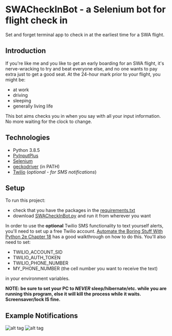 # SWACheckInBot - a Selenium bot for flight check in

Set and forget terminal app to check in at the earliest time for a SWA flight.

## Introduction

If you're like me and you like to get an early boarding for an SWA flight, it's nerve-wracking to try and beat everyone else, and no one wants to pay extra just to get a good seat. At the 24-hour mark prior to your flight, you might be:
* at work
* driving
* sleeping
* generally living life

This bot aims checks you in when you say with all your input information. No more waiting for the clock to change.

## Technologies
* Python 3.8.5
* [PyInputPlus](https://pyinputplus.readthedocs.io/en/latest/)
* [Selenium](https://selenium-python.readthedocs.io/)
* [geckodriver](https://github.com/mozilla/geckodriver/releases) (in PATH)
* [Twilio](https://pypi.org/project/twilio/) (*optional - for SMS notifications*)

## Setup
To run this project:
* check that you have the packages in the [requirements.txt](https://github.com/chemicalwill/SWACheckInBot/blob/main/requirements.txt)
* download [SWACheckInBot.py](https://github.com/chemicalwill/SWACheckInBot/blob/main/SWACheckInBot.py) and run it from wherever you want

In order to use the **optional** Twilio SMS functionality to text yourself alerts, you'll need to set up a free Twilio account. [Automate the Boring Stuff With Python 2e Chapter 18](https://automatetheboringstuff.com/2e/chapter18/) has a good walkthrough on how to do this.
You'll also need to set:
* TWILIO_ACCOUNT_SID
* TWILIO_AUTH_TOKEN
* TWILIO_PHONE_NUMBER
* MY_PHONE_NUMBER (the cell number you want to receive the text)

in your environment variables.

**NOTE: be sure to set your PC to *NEVER* sleep/hibernate/etc. while you are running this program, else it will kill the process while it waits. Screensaver/lock IS fine.**

## Example Notifications

![alt tag](https://i.imgur.com/cXlrKMu.png?1) ![alt tag](
https://i.imgur.com/4kIoJlb.png?1)
